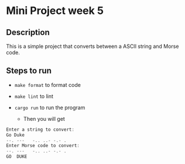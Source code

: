 # Mini Project week 5

## Description

This is a simple project that converts between a ASCII string and Morse code.

## Steps to run

- `make format` to format code
  
- `make lint` to lint
  
- `cargo run` to run the program
  - Then you will get

```rust
Enter a string to convert:
Go Duke
--. ---   -.. ..- -.- .
Enter Morse code to convert:
--. ---   -.. ..- -.- .
GO  DUKE
```

